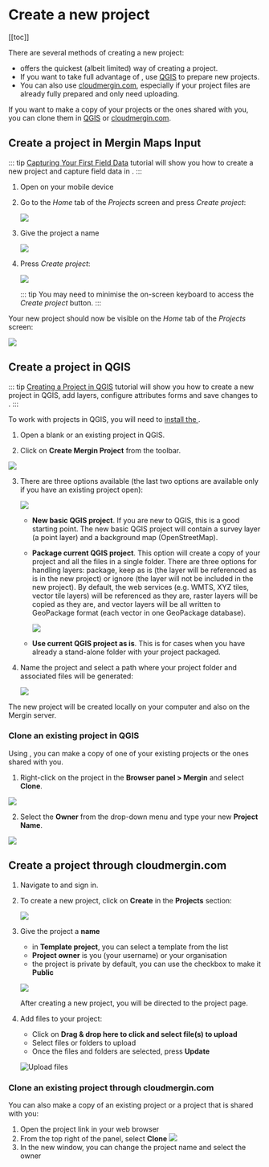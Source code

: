 # Create a new project
[[toc]]

There are several methods of creating a new <MainPlatformName /> project:
- [<MobileAppName /> ](./index.md#create-a-project-in-mergin-maps-input) offers the quickest (albeit limited) way of creating a <MainPlatformName /> project.
- If you want to take full advantage of <MainPlatformName />, use [QGIS](./index.md#create-a-project-in-qgis) to prepare new projects.
- You can also use [cloudmergin.com](./index.md#create-a-project-through-cloudmergin-com), especially if your project files are already fully prepared and only need uploading.

If you want to make a copy of your projects or the ones shared with you, you can clone them in [QGIS](./index.md#clone-an-existing-project-in-qgis) or [cloudmergin.com](./index.md#clone-an-existing-project-through-cloudmergin-com).

## Create a project in Mergin Maps Input

   ::: tip
   [Capturing Your First Field Data](../../tutorials/capturing-first-data/index.md) tutorial will show you how to create a new project and capture field data in <MobileAppName />.
   :::

1. Open <MobileAppName /> on your mobile device
2. Go to the *Home* tab of the *Projects* screen and press *Create project*:

   ![](../../tutorials/capturing-first-data/merginmaps-mobile-home-tab-of-projects-screen.jpg)

3. Give the project a name 

   ![](../../tutorials/capturing-first-data/merginmaps-mobile-naming-new-project.jpg)

4. Press *Create project*:

   ![](../../tutorials/capturing-first-data/merginmaps-mobile-create-new-project.jpg)
   
   ::: tip
   You may need to minimise the on-screen keyboard to access the *Create project* button.
   :::

Your new project should now be visible on the *Home* tab of the *Projects* screen:

![](../../tutorials/capturing-first-data/merginmaps-mobile-new-project-listed.jpg)

## Create a project in QGIS

   ::: tip
   [Creating a Project in QGIS](../../tutorials/creating-a-project-in-qgis/index.md) tutorial will show you how to create a new project in QGIS, add layers, configure attributes forms and save changes to <MainPlatformName />. 
   :::

To work with <MainPlatformName /> projects in QGIS, you will need to [install the <QGISPluginName />](../../howto/install-mergin-maps-plugin-for-qgis/index.md).

1. Open a blank or an existing project in QGIS.

2. Click on **Create Mergin Project** from the toolbar.

![](../../tutorials/creating-a-project-in-qgis/qgis-create-mergin-project.jpg)

3. There are three options available (the last two options are available only if you have an existing project open):

   ![](./mergin_plugin_project_wizard_2.png)

   - **New basic QGIS project**. If you are new to QGIS, this is a good starting point. The new basic QGIS project will contain a survey layer (a point layer) and a background map (OpenStreetMap).

   - **Package current QGIS project**. This option will create a copy of your project and all the files in a single folder. There are three options for handling layers: package, keep as is (the layer will be referenced as is in the new project) or ignore (the layer will not be included in the new project). 
     By default, the web services (e.g. WMTS, XYZ tiles, vector tile layers) will be referenced as they are, raster layers will be copied as they are, and vector layers will be all written to GeoPackage format (each vector in one GeoPackage database).

     ![](./mergin_plugin_project_wizard_3.png)

   - **Use current QGIS project as is**. This is for cases when you have already a stand-alone folder with your project packaged.

4. Name the project and select a path where your project folder and associated files will be generated:

   ![](./mergin_plugin_project_wizard_4.png)

The new <MainPlatformName /> project will be created locally on your computer and also on the Mergin server.

### Clone an existing project in QGIS

Using <QGISPluginName />, you can make a copy of one of your existing projects or the ones shared with you. 

1. Right-click on the project in the **Browser panel > Mergin** and select **Clone**.

![](./plugin-clone.png)

2. Select the **Owner** from the drop-down menu and type your new **Project Name**.

![](./clone.png)

## Create a project through cloudmergin.com

1. Navigate to <MainDomainNameLink /> and sign in.

2. To create a new project, click on **Create** in the **Projects** section:

   ![](./web-create-project.png)

3. Give the project a **name**
   - in **Template project**, you can select a template from the list
   - **Project owner** is you (your username) or your organisation
   - the project is private by default, you can use the checkbox to make it **Public**

   ![](./web-create-project-2.png)

   After creating a new project, you will be directed to the project page. 

4. Add files to your project:
   - Click on **Drag & drop here to click and select file(s) to upload**
   - Select files or folders to upload
   - Once the files and folders are selected, press **Update**

   ![Upload files](./web-project-upload.png)

### Clone an existing project through cloudmergin.com

You can also make a copy of an existing project or a project that is shared with you:

1. Open the project link in your web browser
2. From the top right of the panel, select **Clone**
   ![](./web-clone-project.png)
3. In the new window, you can change the project name and select the owner
<!-- add screenshot? -->






